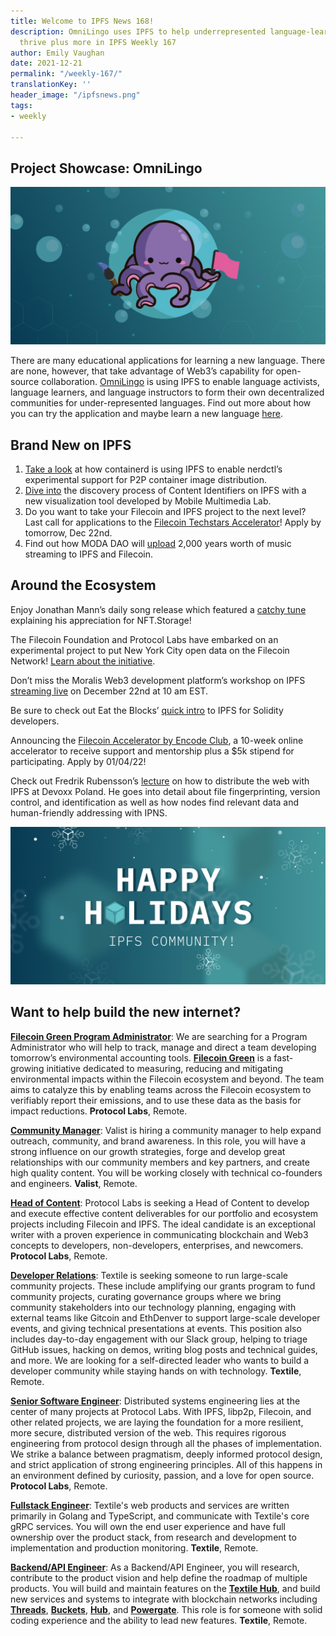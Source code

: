 ```yaml
---
title: Welcome to IPFS News 168!
description: OmniLingo uses IPFS to help underrepresented language-learning communities
  thrive plus more in IPFS Weekly 167
author: Emily Vaughan
date: 2021-12-21
permalink: "/weekly-167/"
translationKey: ''
header_image: "/ipfsnews.png"
tags:
- weekly

---
```

## **Project Showcase: OmniLingo**

![](../assets/omnilingo-x-ipfs.jpg)

There are many educational applications for learning a new language. There are none, however, that take advantage of Web3’s capability for open-source collaboration. [OmniLingo](https://omnilingo.xyz/) is using IPFS to enable language activists, language learners, and language instructors to form their own decentralized communities for under-represented languages. Find out more about how you can try the application and maybe learn a new language [here](https://blog.ipfs.io/2021-12-17-omnilingo/).

## **Brand New on IPFS**

1. [Take a look](https://medium.com/nttlabs/nerdctl-ipfs-975569520e3d) at how containerd is using IPFS to enable nerdctl’s experimental support for P2P container image distribution.
2. [Dive into](https://twitter.com/ProtoResearch/status/1471520384692404227?s=20) the discovery process of Content Identifiers on IPFS with a new visualization tool developed by Mobile Multimedia Lab.
3. Do you want to take your Filecoin and IPFS project to the next level? Last call for applications to the [Filecoin Techstars Accelerator](https://www.techstars.com/accelerators/filecoin)! Apply by tomorrow, Dec 22nd.
4. Find out how MODA DAO will [upload](https://www.globenewswire.com/news-release/2021/12/16/2353879/0/en/MODA-DAO-Partners-With-Filecoin-to-Bring-2000-Years-Worth-of-Music-Streaming-to-the-Blockchain.html) 2,000 years worth of music streaming to IPFS and Filecoin.

## **Around the Ecosystem**

Enjoy Jonathan Mann’s daily song release which featured a [catchy tune](https://twitter.com/songadaymann/status/1471221661760466959?s=20) explaining his appreciation for NFT.Storage!

The Filecoin Foundation and Protocol Labs have embarked on an experimental project to put New York City open data on the Filecoin Network! [Learn about the initiative](https://filecoinfoundation.medium.com/filecoin-foundation-and-protocol-labs-embark-on-experimental-project-to-put-new-york-city-open-data-99f6585c8630).

Don’t miss the Moralis Web3 development platform’s workshop on IPFS [streaming live](https://www.youtube.com/watch?v=ieV146r8FL0) on December 22nd at 10 am EST.

Be sure to check out Eat the Blocks’ [quick intro](https://www.youtube.com/watch?v=k1EQC7tdh70) to IPFS for Solidity developers.

Announcing the [Filecoin Accelerator by Encode Club](https://medium.com/encode-club/announcing-the-encode-filecoin-accelerator-c55f09264e8c), a 10-week online accelerator to receive support and mentorship plus a $5k stipend for participating. Apply by 01/04/22!

Check out Fredrik Rubensson’s [lecture](https://www.youtube.com/watch?v=l7I7XE0T9J8) on how to distribute the web with IPFS at Devoxx Poland. He goes into detail about file fingerprinting, version control, and identification as well as how nodes find relevant data and human-friendly addressing with IPNS.

![](../assets/ipfs-holiday-card.jpg)

## Want to help build the new internet?

[**Filecoin Green Program Administrator**](https://jobs.lever.co/protocol/33a795a3-a69e-4f89-82d7-3da0bd5626ce): We are searching for a Program Administrator who will help to track, manage and direct a team developing tomorrow’s environmental accounting tools. [**Filecoin Green**](https://medium.com/@filecoingreen) is a fast-growing initiative dedicated to measuring, reducing and mitigating environmental impacts within the Filecoin ecosystem and beyond. The team aims to catalyze this by enabling teams across the Filecoin ecosystem to verifiably report their emissions, and to use these data as the basis for impact reductions. **Protocol Labs**, Remote.

[**Community Manager**](https://valist.io/roles/community-manager.pdf): Valist is hiring a community manager to help expand outreach, community, and brand awareness. In this role, you will have a strong influence on our growth strategies, forge and develop great relationships with our community members and key partners, and create high quality content. You will be working closely with technical co-founders and engineers. **Valist**, Remote.

[**Head of Content**](https://jobs.lever.co/protocol/330b0744-ebea-4bc3-90de-e817b470b8cb): Protocol Labs is seeking a Head of Content to develop and execute effective content deliverables for our portfolio and ecosystem projects including Filecoin and IPFS. The ideal candidate is an exceptional writer with a proven experience in communicating blockchain and Web3 concepts to developers, non-developers, enterprises, and newcomers. **Protocol Labs**, Remote.

[**Developer Relations**](https://boards.greenhouse.io/textileio/jobs/4075619004): Textile is seeking someone to run large-scale community projects. These include amplifying our grants program to fund community projects, curating governance groups where we bring community stakeholders into our technology planning, engaging with external teams like Gitcoin and EthDenver to support large-scale developer events, and giving technical presentations at events. This position also includes day-to-day engagement with our Slack group, helping to triage GitHub issues, hacking on demos, writing blog posts and technical guides, and more. We are looking for a self-directed leader who wants to build a developer community while staying hands on with technology. **Textile**, Remote.

[**Senior Software Engineer**](https://jobs.lever.co/protocol/3490e571-4d47-487e-a47f-b02f08668290): Distributed systems engineering lies at the center of many projects at Protocol Labs. With IPFS, libp2p, Filecoin, and other related projects, we are laying the foundation for a more resilient, more secure, distributed version of the web. This requires rigorous engineering from protocol design through all the phases of implementation. We strike a balance between pragmatism, deeply informed protocol design, and strict application of strong engineering principles. All of this happens in an environment defined by curiosity, passion, and a love for open source. **Protocol Labs**, Remote.

[**Fullstack Engineer**](https://boards.greenhouse.io/textileio/jobs/4017984004): Textile's web products and services are written primarily in Golang and TypeScript, and communicate with Textile's core gRPC services. You will own the end user experience and have full ownership over the product stack, from research and development to implementation and production monitoring. **Textile**, Remote.

[**Backend/API Engineer**](https://boards.greenhouse.io/textileio/jobs/4017981004): As a Backend/API Engineer, you will research, contribute to the product vision and help define the roadmap of multiple products. You will build and maintain features on the [**Textile Hub**](https://github.com/textileio/textile), and build new services and systems to integrate with blockchain networks including [**Threads**](https://github.com/textileio/go-threads), [**Buckets**](https://github.com/textileio/go-buckets), [**Hub**](https://github.com/textileio/textile), and [**Powergate**](https://github.com/textileio/powergate). This role is for someone with solid coding experience and the ability to lead new features. **Textile**, Remote.